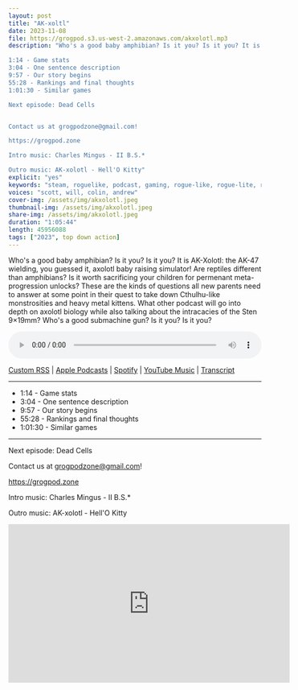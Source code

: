 ```yaml
---
layout: post
title: "AK-xoltl"
date: 2023-11-08
file: https://grogpod.s3.us-west-2.amazonaws.com/akxolotl.mp3
description: "Who's a good baby amphibian? Is it you? Is it you? It is AK-Xolotl: the AK-47 wielding, you guessed it, axolotl baby raising simulator! Are reptiles different than amphibians? Is it worth sacrificing your children for permenant meta-progression unlocks? These are the kinds of questions all new parents need to answer at some point in their quest to take down Cthulhu-like monstrosities and heavy metal kittens. What other podcast will go into depth on axolotl biology while also talking about the intracacies of the Sten 9×19mm? Who's a good submachine gun? Is it you?

1:14 - Game stats
3:04 - One sentence description
9:57 - Our story begins
55:28 - Rankings and final thoughts
1:01:30 - Similar games

Next episode: Dead Cells


Contact us at grogpodzone@gmail.com!

https://grogpod.zone

Intro music: Charles Mingus - II B.S.*

Outro music: AK-xolotl - Hell'O Kitty"
explicit: "yes" 
keywords: "steam, roguelike, podcast, gaming, rogue-like, rogue-lite, roguelite"
voices: "scott, will, colin, andrew"
cover-img: /assets/img/akxolotl.jpeg
thumbnail-img: /assets/img/akxolotl.jpeg
share-img: /assets/img/akxolotl.jpeg
duration: "1:05:44"
length: 45956088  
tags: ["2023", top down action]
---
```


Who's a good baby amphibian? Is it you? Is it you? It is AK-Xolotl: the AK-47 wielding, you guessed it, axolotl baby raising simulator! Are reptiles different than amphibians? Is it worth sacrificing your children for permenant meta-progression unlocks? These are the kinds of questions all new parents need to answer at some point in their quest to take down Cthulhu-like monstrosities and heavy metal kittens. What other podcast will go into depth on axolotl biology while also talking about the intracacies of the Sten 9×19mm? Who's a good submachine gun? Is it you? Is it you?


<div class="container">
  <audio controls style="width: 100%;">
    <source src="https://grogpod.s3.us-west-2.amazonaws.com/akxolotl.mp3" type="audio/mpeg">
  </audio>
</div>

[Custom RSS](https://grogpod.zone/feed.xml) | [Apple Podcasts](https://podcasts.apple.com/us/podcast/ak-xoltl/id1650474911?i=1000634094745) | [Spotify](https://open.spotify.com/episode/28CPn0klyWKpXsptHbgVZy?si=6A0pEaO_TDiwcqjcmEDSgQ) | [YouTube Music](https://www.youtube.com/playlist?list=PL-ShOmyMvd4jYFChE6tgj0JYG8RKK4xe0) | [Transcript](https://github.com/ScottBurger/going_rogue_podcast/blob/master/docs/transcripts/ak_xolotl.txt)

---

* 1:14 - Game stats
* 3:04 - One sentence description
* 9:57 - Our story begins
* 55:28 - Rankings and final thoughts
* 1:01:30 - Similar games

---



Next episode: Dead Cells


Contact us at grogpodzone@gmail.com!

https://grogpod.zone

Intro music: Charles Mingus - II B.S.*

Outro music: AK-xolotl - Hell'O Kitty

<div class="embed-responsive embed-responsive-16by9">
<iframe width="560" height="315" src="https://www.youtube.com/embed/4B-dI29jsek" title="YouTube video player" frameborder="0" allow="accelerometer; autoplay; clipboard-write; encrypted-media; gyroscope; picture-in-picture" allowfullscreen></iframe>
</div>
